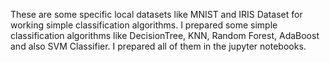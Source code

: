 These are some specific local datasets like MNIST and IRIS Dataset for working simple classification algorithms.
I prepared some simple classification algorithms like DecisionTree, KNN, Random Forest, AdaBoost and also SVM Classifier.
I prepared all of them in the jupyter notebooks.